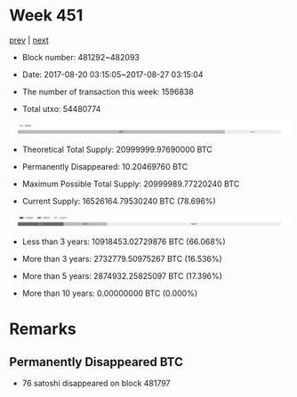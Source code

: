 # Week 451

[prev](week0450.md) | [next](week0452.md)

- Block number: 481292~482093

- Date: 2017-08-20 03:15:05~2017-08-27 03:15:04

- The number of transaction this week: 1596838

- Total utxo: 54480774

![](../images/mined_week0451.png)

- Theoretical Total Supply: 20999999.97690000 BTC

- Permanently Disappeared: 10.20469760 BTC

- Maximum Possible Total Supply: 20999989.77220240 BTC

- Current Supply: 16526164.79530240 BTC (78.696%)

![](../images/year_week0451.png)


- Less than 3 years: 10918453.02729876 BTC (66.068%)

- More than 3 years: 2732779.50975267 BTC (16.536%)

- More than 5 years: 2874932.25825097 BTC (17.396%)

- More than 10 years: 0.00000000 BTC (0.000%)

# Remarks

## Permanently Disappeared BTC

- 76 satoshi disappeared on block 481797

